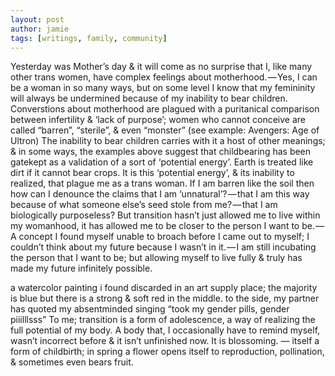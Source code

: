 ```yaml
---
layout: post
author: jamie
tags: [writings, family, community]
---
```


Yesterday was Mother’s day & it will come as no surprise that I, like many other trans women, have complex feelings about motherhood. — Yes, I can be a woman in so many ways, but on some level I know that my femininity will always be undermined because of my inability to bear children.
Converstions about motherhood are plagued with a puritanical comparison between infertility & ‘lack of purpose’; women who cannot conceive are called “barren”, “sterile”, & even “monster” (see example: Avengers: Age of Ultron)
The inability to bear children carries with it a host of other meanings; & in some ways, the examples above suggest that childbearing has been gatekept as a validation of a sort of ‘potential energy’. Earth is treated like dirt if it cannot bear crops.
It is this ‘potential energy’, & its inability to realized, that plague me as a trans woman. If I am barren like the soil then how can I denounce the claims that I am ‘unnatural’? — that I am this way because of what someone else’s seed stole from me? — that I am biologically purposeless?
But transition hasn’t just allowed me to live within my womanhood, it has allowed me to be closer to the person I want to be. — A concept I found myself unable to broach before I came out to myself; I couldn’t think about my future because I wasn’t in it. — I am still incubating the person that I want to be; but allowing myself to live fully & truly has made my future infinitely possible.

a watercolor painting i found discarded in an art supply place; the majority is blue but there is a strong & soft red in the middle. to the side, my partner has quoted my absentminded singing “took my gender pills, gender piiilllsss”
To me; transition is a form of adolescence, a way of realizing the full potential of my body. A body that, I occasionally have to remind myself, wasn’t incorrect before & it isn’t unfinished now. It is blossoming.
— itself a form of childbirth; in spring a flower opens itself to reproduction, pollination, & sometimes even bears fruit.
